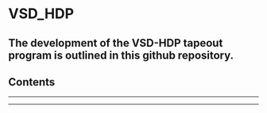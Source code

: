 # VSD_HDP

## The development of the VSD-HDP tapeout program is outlined in this github repository. 

## Contents

***
***

